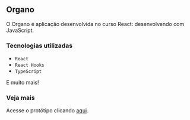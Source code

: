 ## Organo

O Organo é aplicação desenvolvida no curso React: desenvolvendo com JavaScript.

### Tecnologias utilizadas

- `React`
- `React Hooks`
- `TypeScript`

E muito mais!

### Veja mais
Acesse o protótipo clicando [aqui](https://organo-typescript.vercel.app/).
